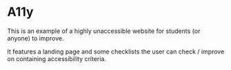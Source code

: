 # A11y

This is an example of a highly unaccessible website for students (or anyone) to improve.

It features a landing page and some checklists the user can check / improve on containing accessibility criteria.
